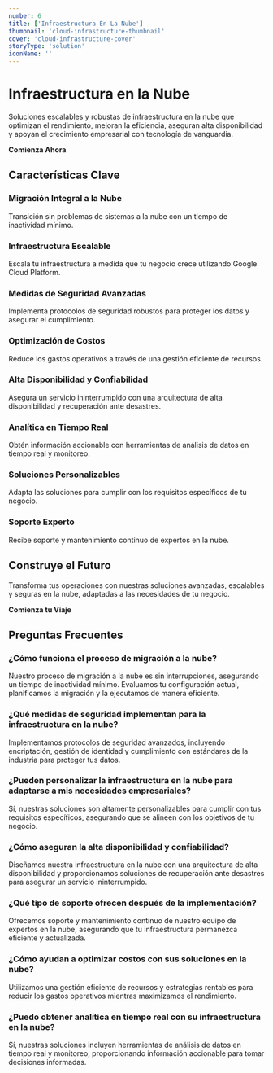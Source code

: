 ```yaml
---
number: 6
title: ['Infraestructura En La Nube']
thumbnail: 'cloud-infrastructure-thumbnail'
cover: 'cloud-infrastructure-cover'
storyType: 'solution'
iconName: ''
---
```


# Infraestructura en la Nube

Soluciones escalables y robustas de infraestructura en la nube que optimizan el rendimiento, mejoran la eficiencia, aseguran alta disponibilidad y apoyan el crecimiento empresarial con tecnología de vanguardia.

**Comienza Ahora**

## Características Clave

### Migración Integral a la Nube

Transición sin problemas de sistemas a la nube con un tiempo de inactividad mínimo.

### Infraestructura Escalable

Escala tu infraestructura a medida que tu negocio crece utilizando Google Cloud Platform.

### Medidas de Seguridad Avanzadas

Implementa protocolos de seguridad robustos para proteger los datos y asegurar el cumplimiento.

### Optimización de Costos

Reduce los gastos operativos a través de una gestión eficiente de recursos.

### Alta Disponibilidad y Confiabilidad

Asegura un servicio ininterrumpido con una arquitectura de alta disponibilidad y recuperación ante desastres.

### Analítica en Tiempo Real

Obtén información accionable con herramientas de análisis de datos en tiempo real y monitoreo.

### Soluciones Personalizables

Adapta las soluciones para cumplir con los requisitos específicos de tu negocio.

### Soporte Experto

Recibe soporte y mantenimiento continuo de expertos en la nube.

## Construye el Futuro

Transforma tus operaciones con nuestras soluciones avanzadas, escalables y seguras en la nube, adaptadas a las necesidades de tu negocio.

**Comienza tu Viaje**

## Preguntas Frecuentes

### ¿Cómo funciona el proceso de migración a la nube?

Nuestro proceso de migración a la nube es sin interrupciones, asegurando un tiempo de inactividad mínimo. Evaluamos tu configuración actual, planificamos la migración y la ejecutamos de manera eficiente.

### ¿Qué medidas de seguridad implementan para la infraestructura en la nube?

Implementamos protocolos de seguridad avanzados, incluyendo encriptación, gestión de identidad y cumplimiento con estándares de la industria para proteger tus datos.

### ¿Pueden personalizar la infraestructura en la nube para adaptarse a mis necesidades empresariales?

Sí, nuestras soluciones son altamente personalizables para cumplir con tus requisitos específicos, asegurando que se alineen con los objetivos de tu negocio.

### ¿Cómo aseguran la alta disponibilidad y confiabilidad?

Diseñamos nuestra infraestructura en la nube con una arquitectura de alta disponibilidad y proporcionamos soluciones de recuperación ante desastres para asegurar un servicio ininterrumpido.

### ¿Qué tipo de soporte ofrecen después de la implementación?

Ofrecemos soporte y mantenimiento continuo de nuestro equipo de expertos en la nube, asegurando que tu infraestructura permanezca eficiente y actualizada.

### ¿Cómo ayudan a optimizar costos con sus soluciones en la nube?

Utilizamos una gestión eficiente de recursos y estrategias rentables para reducir los gastos operativos mientras maximizamos el rendimiento.

### ¿Puedo obtener analítica en tiempo real con su infraestructura en la nube?

Sí, nuestras soluciones incluyen herramientas de análisis de datos en tiempo real y monitoreo, proporcionando información accionable para tomar decisiones informadas.
